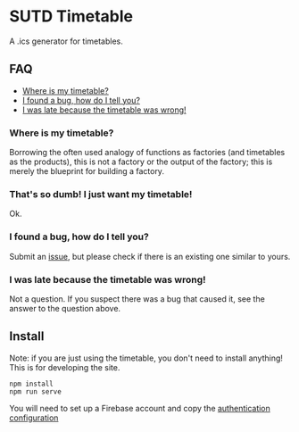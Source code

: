 # SUTD Timetable
A .ics generator for timetables.

## FAQ
- [Where is my timetable?](#where-is-my-timetable)
- [I found a bug, how do I tell you?](#i-found-a-bug-how-do-i-tell-you)
- [I was late because the timetable was wrong!](#i-was-late-because-the-timetable-was-wrong)

### Where is my timetable?
Borrowing the often used analogy of functions as factories (and timetables as the products), this is not a factory or the output of the factory; this is merely the blueprint for building a factory.

### That's so dumb! I just want my timetable!
Ok.

### I found a bug, how do I tell you?
Submit an [issue](/../../issues), but please check if there is an existing one similar to yours.

### I was late because the timetable was wrong!
Not a question. If you suspect there was a bug that caused it, see the answer to the question above.

## Install
Note: if you are just using the timetable, you don't need to install anything! This is for developing the site.
```
npm install
npm run serve
```
You will need to set up a Firebase account and copy the [authentication configuration](https://firebase.google.com/docs/web/setup)
